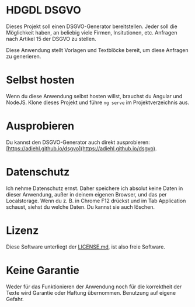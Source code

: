 # HDGDL DSGVO

Dieses Projekt soll einen DSGVO-Generator bereitstellen. Jeder soll die Möglichkeit haben, an beliebig viele Firmen, Insitutionen,
etc. Anfragen nach Artikel 15 der DSGVO zu stellen.

Diese Anwendung stellt Vorlagen und Textblöcke bereit, um diese Anfragen zu generieren.

# Selbst hosten

Wenn du diese Anwendung selbst hosten willst, brauchst du Angular und NodeJS. Klone dieses Projekt und führe `ng serve` im 
Projektverzeichnis aus.

# Ausprobieren

Du kannst den DSGVO-Generator auch direkt ausprobieren: [https://adiehl.github.io/dsgvo](https://adiehl.github.io/dsgvo).

# Datenschutz

Ich nehme Datenschutz ernst. Daher speichere ich absolut keine Daten in dieser Anwendung, außer in deinem eigenen Browser, und
das per Localstorage. Wenn du z. B. in Chrome F12 drückst und im Tab Application schaust, siehst du welche Daten. Du kannst sie
auch löschen.

# Lizenz

Diese Software unterliegt der [LICENSE.md](GPL), ist also freie Software.

# Keine Garantie

Weder für das Funktionieren der Anwendung noch für die korrektheit der Texte wird Garantie oder Haftung übernommen. 
Benutzung auf eigene Gefahr.
